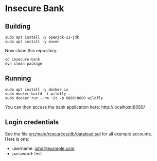 # Insecure Bank

## Building

```
sudo apt install -y openjdk-11-jdk
sudo apt install -y maven
```

Now clone this repository.

```
cd insecure-bank
mvn clean package
```

## Running

```
sudo apt install -y docker.io
sudo docker build -t wildfly .
sudo docker run --rm -it -p 8080:8080 wildfly
```

You can then access the bank application here: http://localhost:8080/

## Login credentials

See the file [src/main/resources/db/dataload.sql](src/main/resources/db/dataload.sql) for all example accounts. Here is one:

- username: john@example.com
- password: test

